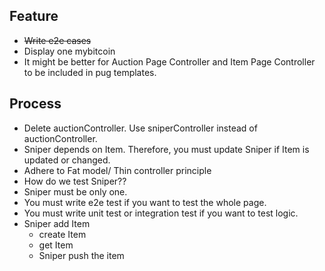 ## Feature
- ~~Write e2e cases~~ 
- Display one mybitcoin
- It might be better for Auction Page Controller and Item Page Controller to be included in pug templates. 

## Process 
- Delete auctionController. Use sniperController instead of auctionController. 
- Sniper depends on Item. Therefore, you must update Sniper if Item is updated or changed.
- Adhere to Fat model/ Thin controller principle
- How do we test Sniper??
- Sniper must be only one. 
- You must write e2e test if you want to test the whole page. 
- You must write unit test or integration test if you want to test logic.
- Sniper add Item 
  - create Item
  - get Item
  - Sniper push the item